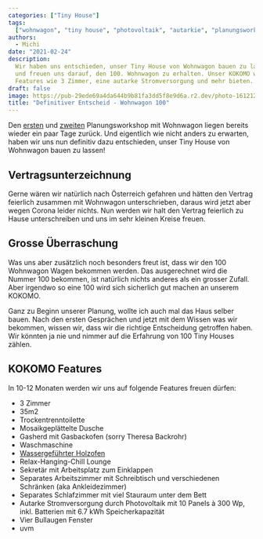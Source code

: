 ```yaml
---
categories: ["Tiny House"]
tags:
  ["wohnwagon", "tiny house", "photovoltaik", "autarkie", "planungsworkshop"]
authors:
  - Michi
date: "2021-02-24"
description:
  Wir haben uns entschieden, unser Tiny House von Wohnwagon bauen zu lassen
  und freuen uns darauf, den 100. Wohnwagon zu erhalten. Unser KOKOMO wird zahlreiche
  Features wie 3 Zimmer, eine autarke Stromversorgung und mehr bieten.
draft: false
image: https://pub-29ede69a4da644b9b81fa3dd5f8e9d6a.r2.dev/photo-1612128200447-710980d1d7bd-scaled.webp
title: "Definitiver Entscheid - Wohnwagon 100"
---
```


Den [ersten](https://www.kokomo.house/erstes-planungsmeeting-mit-wohnwagon/) und [zweiten](https://www.kokomo.house/zweiter-planungsworkshop-mit-wohnwagon/) Planungsworkshop mit Wohnwagon liegen bereits
wieder ein paar Tage zurück. Und eigentlich wie nicht anders zu erwarten,
haben wir uns nun definitiv dazu entschieden, unser Tiny House von Wohnwagon
bauen zu lassen!

## Vertragsunterzeichnung

Gerne wären wir natürlich nach Österreich gefahren und hätten den Vertrag
feierlich zusammen mit Wohnwagon unterschrieben, daraus wird jetzt aber wegen
Corona leider nichts. Nun werden wir halt den Vertrag feierlich zu Hause
unterschreiben und uns im sehr kleinen Kreise freuen.

## Grosse Überraschung

Was uns aber zusätzlich noch besonders freut ist, dass wir den 100 Wohnwagon
Wagen bekommen werden. Das ausgerechnet wird die Nummer 100 bekommen, ist
natürlich nichts anderes als ein grosser Zufall. Aber irgendwo so eine 100
wird sich sicherlich gut machen an unserem KOKOMO.

Ganz zu Beginn unserer Planung, wollte ich auch mal das Haus selber bauen.
Nach den ersten Gesprächen und jetzt mit dem Wissen was wir bekommen, wissen
wir, dass wir die richtige Entscheidung getroffen haben. Wir könnten ja nie
und nimmer auf die Erfahrung von 100 Tiny Houses zählen.

## KOKOMO Features

In 10-12 Monaten werden wir uns auf folgende Features freuen dürfen:

- 3 Zimmer
- 35m2
- Trockentrenntoilette
- Mosaikgeplättelte Dusche
- Gasherd mit Gasbackofen (sorry Theresa Backrohr)
- Waschmaschine
- [Wassergeführter Holzofen](https://www.kokomo.house/wassergefuehrter-holzofen/)
- Relax-Hanging-Chill Lounge
- Sekretär mit Arbeitsplatz zum Einklappen
- Separates Arbeitszimmer mit Schreibtisch und verschiedenen Schränken (aka Ankleidezimmer)
- Separates Schlafzimmer mit viel Stauraum unter dem Bett
- Autarke Stromversorgung durch Photovoltaik mit 10 Panels à 300 Wp, inkl. Batterien mit 6.7 kWh Speicherkapazität
- Vier Bullaugen Fenster
- uvm
